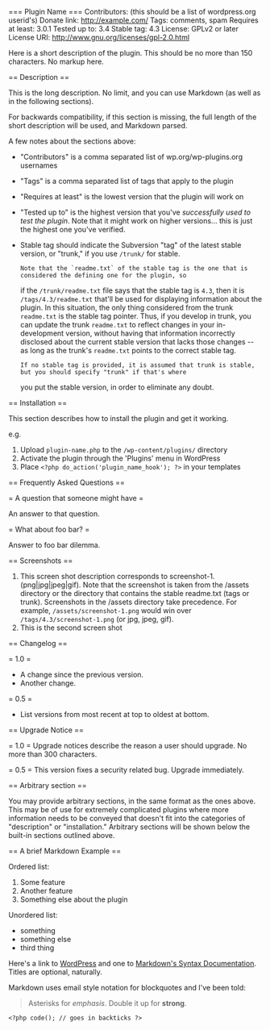=== Plugin Name ===
Contributors: (this should be a list of wordpress.org userid's)
Donate link: http://example.com/
Tags: comments, spam
Requires at least: 3.0.1
Tested up to: 3.4
Stable tag: 4.3
License: GPLv2 or later
License URI: http://www.gnu.org/licenses/gpl-2.0.html

Here is a short description of the plugin. This should be no more than 150 characters. No markup here.

== Description ==

This is the long description. No limit, and you can use Markdown (as well as in the following sections).

For backwards compatibility, if this section is missing, the full length of the short description will be used, and
Markdown parsed.

A few notes about the sections above:

-   "Contributors" is a comma separated list of wp.org/wp-plugins.org usernames
-   "Tags" is a comma separated list of tags that apply to the plugin
-   "Requires at least" is the lowest version that the plugin will work on
-   "Tested up to" is the highest version that you've _successfully used to test the plugin_. Note that it might work on
    higher versions... this is just the highest one you've verified.
-   Stable tag should indicate the Subversion "tag" of the latest stable version, or "trunk," if you use `/trunk/` for
    stable.

        Note that the `readme.txt` of the stable tag is the one that is considered the defining one for the plugin, so

    if the `/trunk/readme.txt` file says that the stable tag is `4.3`, then it is `/tags/4.3/readme.txt` that'll be used
    for displaying information about the plugin. In this situation, the only thing considered from the trunk `readme.txt`
    is the stable tag pointer. Thus, if you develop in trunk, you can update the trunk `readme.txt` to reflect changes in
    your in-development version, without having that information incorrectly disclosed about the current stable version
    that lacks those changes -- as long as the trunk's `readme.txt` points to the correct stable tag.

        If no stable tag is provided, it is assumed that trunk is stable, but you should specify "trunk" if that's where

    you put the stable version, in order to eliminate any doubt.

== Installation ==

This section describes how to install the plugin and get it working.

e.g.

1. Upload `plugin-name.php` to the `/wp-content/plugins/` directory
1. Activate the plugin through the 'Plugins' menu in WordPress
1. Place `<?php do_action('plugin_name_hook'); ?>` in your templates

== Frequently Asked Questions ==

= A question that someone might have =

An answer to that question.

= What about foo bar? =

Answer to foo bar dilemma.

== Screenshots ==

1. This screen shot description corresponds to screenshot-1.(png|jpg|jpeg|gif). Note that the screenshot is taken from
   the /assets directory or the directory that contains the stable readme.txt (tags or trunk). Screenshots in the /assets
   directory take precedence. For example, `/assets/screenshot-1.png` would win over `/tags/4.3/screenshot-1.png`
   (or jpg, jpeg, gif).
2. This is the second screen shot

== Changelog ==

= 1.0 =

-   A change since the previous version.
-   Another change.

= 0.5 =

-   List versions from most recent at top to oldest at bottom.

== Upgrade Notice ==

= 1.0 =
Upgrade notices describe the reason a user should upgrade. No more than 300 characters.

= 0.5 =
This version fixes a security related bug. Upgrade immediately.

== Arbitrary section ==

You may provide arbitrary sections, in the same format as the ones above. This may be of use for extremely complicated
plugins where more information needs to be conveyed that doesn't fit into the categories of "description" or
"installation." Arbitrary sections will be shown below the built-in sections outlined above.

== A brief Markdown Example ==

Ordered list:

1. Some feature
1. Another feature
1. Something else about the plugin

Unordered list:

-   something
-   something else
-   third thing

Here's a link to [WordPress](http://wordpress.org/ 'Your favorite software') and one to [Markdown's Syntax Documentation][markdown syntax].
Titles are optional, naturally.

[markdown syntax]: http://daringfireball.net/projects/markdown/syntax 'Markdown is what the parser uses to process much of the readme file'

Markdown uses email style notation for blockquotes and I've been told:

> Asterisks for _emphasis_. Double it up for **strong**.

`<?php code(); // goes in backticks ?>`
